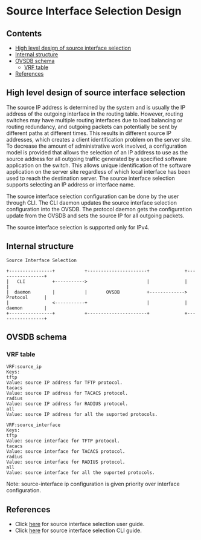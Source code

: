 # Source Interface Selection Design

## Contents
   - [High level design of source interface selection](#high-level-design-of-source-interface-selection)
   - [Internal structure](#internal-structure)
   - [OVSDB schema](#ovsdb-schema)
       - [VRF table](#vrf-table)
   - [References](#references)

## High level design of source interface selection

The source IP address is determined by the system and is usually the
IP address of the outgoing interface in the routing table. However, routing
switches may have multiple routing interfaces due to load balancing or routing
redundancy, and outgoing packets can potentially be sent by different paths at
different times. This results in different source IP addresses, which creates
a client identification problem on the server site. To decrease the amount of
administrative work involved, a configuration model is provided that allows
the selection of an IP address to use as the source address for all outgoing
traffic generated by a specified software application on the switch. This
allows unique identification of the software application on the server site
regardless of which local interface has been used to reach the destination
server. The source interface selection supports selecting an IP address
or interface name.

The source interface selection configuration can be done by the user
through CLI. The CLI daemon updates the source interface selection configuration
into the OVSDB. The protocol daemon gets the configuration update from the OVSDB
and sets the source IP for all outgoing packets.

The source interface selection is supported only for IPv4.

## Internal structure

```ditaa
Source Interface Selection

+----------------+           +----------------------+             +-----------------+
|   CLI          +----------->                      |             |                 |
|  daemon        |           |       OVSDB          +------------->   Protocol      |
|                <-----------+                      |             |   daemon        |
+----------------+           +----------------------+             +-----------------+
```

## OVSDB schema
### VRF table
```
VRF:source_ip
Keys:
tftp
Value: source IP address for TFTP protocol.
tacacs
Value: source IP address for TACACS protocol.
radius
Value: source IP address for RADIUS protocol.
all
Value: source IP address for all the suported protocols.

VRF:source_interface
Keys:
tftp
Value: source interface for TFTP protocol.
tacacs
Value: source interface for TACACS protocol.
radius
Value: source interface for RADIUS protocol.
all
Value: source interface for all the suported protocols.
```
Note: source-interface ip configuration is given priority over interface configuration.

## References
* Click [here](documents/user/source_interface_user_guide) for source interface
selection user guide.
* Click [here](documents/user/source_interface_cli) for source interface
selection CLI guide.
